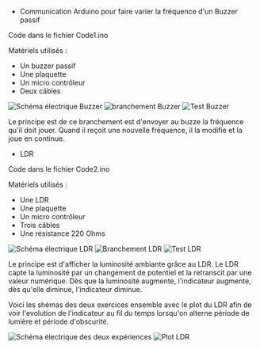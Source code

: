 - Communication Arduino pour faire varier la fréquence d'un Buzzer passif

Code dans le fichier Code1.ino

Matériels utilisés : 
- Un buzzer passif
- Une plaquette
- Un micro contrôleur
- Deux câbles

<img src="./img/schema2_2.png" alt="Schéma électrique Buzzer"/>
<img src="./img/branchement2_2.jpg" alt="branchement Buzzer"/>
<img src="./img/variationFrequence2_2.png" alt="Test Buzzer"/>

Le principe est de ce branchement est d'envoyer au buzze la fréquence qu'il doit jouer. Quand il reçoit une nouvelle fréquence, il la modifie et la joue en continue.

- LDR

Code dans le fichier Code2.ino

Matériels utilisés : 
- Une LDR
- Une plaquette
- Un micro contrôleur
- Trois câbles
- Une résistance 220 Ohms


<img src="./img/schemaLDR.png" alt="Schéma électrique LDR"/>
<img src="./img/branchementLDR.jpg" alt="Branchement LDR"/>
<img src="./img/TestLDR.png" alt="Test LDR"/>

Le principe est d'afficher la luminosité ambiante grâce au LDR. Le LDR capte la luminosité par un changement de potentiel et la retranscit par une valeur numérique. Dès que la luminosité augmente, l'indicateur augmente, dès qu'elle diminue, l'indicateur diminue.

Voici les shémas des deux exercices ensemble avec le plot du LDR afin de voir l'evolution de l'indicateur au fil du temps lorsqu'on alterne période de lumière et période d'obscurité.

<img src="./sketch.png" alt="Schéma électrique des deux expériences"/>
<img src="./plot.png" alt="Plot LDR"/>

